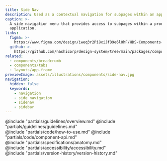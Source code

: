 ```yaml
---
title: Side Nav
description: Used as a contextual navigation for subpages within an application.
caption: >-
  A side navigation menu that provides access to subpages within a product or
  application.
links:
  figma: >-
    https://www.figma.com/design/iweq3r2Pi8xiJfD9e6lOhF/HDS-Components-v2.0?node-id=67379-82642&t=w8xQlWxzH7bwXLe2-1
  github: >-
    https://github.com/hashicorp/design-system/tree/main/packages/components/src/components/hds/side-nav
related:
  - components/breadcrumb
  - components/tabs
  - layouts/app-frame
previewImage: assets/illustrations/components/side-nav.jpg
navigation:
  hidden: false
  keywords:
    - navigation
    - side navigation
    - sidenav
    - sidebar
---
```


<section data-tab="Guidelines">
  @include "partials/guidelines/overview.md"
  @include "partials/guidelines/guidelines.md"
</section>

<section data-tab="Code">
  @include "partials/code/how-to-use.md"
  @include "partials/code/component-api.md"
</section>

<section data-tab="Specifications">
  @include "partials/specifications/anatomy.md"
</section>

<section data-tab="Accessibility">
  @include "partials/accessibility/accessibility.md"
</section>

<section data-tab="Version history">
  @include "partials/version-history/version-history.md"
</section>
